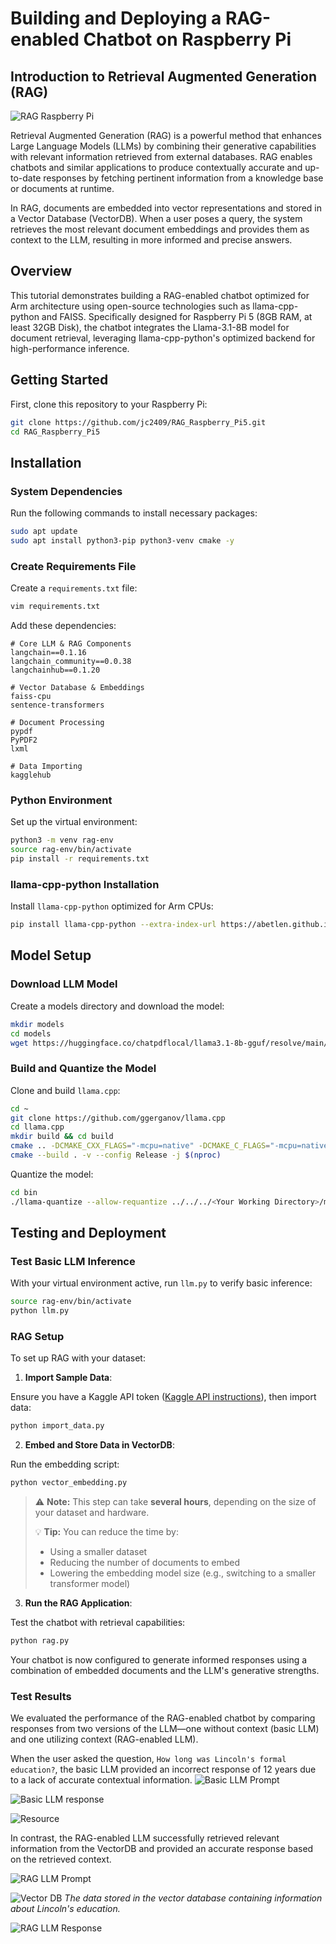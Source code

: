 # Building and Deploying a RAG-enabled Chatbot on Raspberry Pi

## Introduction to Retrieval Augmented Generation (RAG)

![RAG Raspberry Pi](./images/RPI_Gen_Image.png)

Retrieval Augmented Generation (RAG) is a powerful method that enhances Large Language Models (LLMs) by combining their generative capabilities with relevant information retrieved from external databases. RAG enables chatbots and similar applications to produce contextually accurate and up-to-date responses by fetching pertinent information from a knowledge base or documents at runtime.

In RAG, documents are embedded into vector representations and stored in a Vector Database (VectorDB). When a user poses a query, the system retrieves the most relevant document embeddings and provides them as context to the LLM, resulting in more informed and precise answers.

## Overview

This tutorial demonstrates building a RAG-enabled chatbot optimized for Arm architecture using open-source technologies such as llama-cpp-python and FAISS. Specifically designed for Raspberry Pi 5 (8GB RAM, at least 32GB Disk), the chatbot integrates the Llama-3.1-8B model for document retrieval, leveraging llama-cpp-python's optimized backend for high-performance inference.

## Getting Started

First, clone this repository to your Raspberry Pi:

```bash
git clone https://github.com/jc2409/RAG_Raspberry_Pi5.git
cd RAG_Raspberry_Pi5
```

## Installation

### System Dependencies

Run the following commands to install necessary packages:

```bash
sudo apt update
sudo apt install python3-pip python3-venv cmake -y
```

### Create Requirements File

Create a `requirements.txt` file:

```bash
vim requirements.txt
```

Add these dependencies:

```
# Core LLM & RAG Components
langchain==0.1.16
langchain_community==0.0.38
langchainhub==0.1.20

# Vector Database & Embeddings
faiss-cpu
sentence-transformers

# Document Processing
pypdf
PyPDF2
lxml

# Data Importing
kagglehub
```

### Python Environment

Set up the virtual environment:

```bash
python3 -m venv rag-env
source rag-env/bin/activate
pip install -r requirements.txt
```

### llama-cpp-python Installation

Install `llama-cpp-python` optimized for Arm CPUs:

```bash
pip install llama-cpp-python --extra-index-url https://abetlen.github.io/llama-cpp-python/whl/cpu
```

## Model Setup

### Download LLM Model

Create a models directory and download the model:

```bash
mkdir models
cd models
wget https://huggingface.co/chatpdflocal/llama3.1-8b-gguf/resolve/main/ggml-model-Q4_K_M.gguf
```

### Build and Quantize the Model

Clone and build `llama.cpp`:

```bash
cd ~
git clone https://github.com/ggerganov/llama.cpp
cd llama.cpp
mkdir build && cd build
cmake .. -DCMAKE_CXX_FLAGS="-mcpu=native" -DCMAKE_C_FLAGS="-mcpu=native"
cmake --build . -v --config Release -j $(nproc)
```

Quantize the model:

```bash
cd bin
./llama-quantize --allow-requantize ../../../<Your Working Directory>/models/ggml-model-Q4_K_M.gguf ../../../<Your Working Directory>/models/llama3.1-8b-instruct.Q4_0_arm.gguf Q4_0
```

## Testing and Deployment

### Test Basic LLM Inference

With your virtual environment active, run `llm.py` to verify basic inference:

```bash
source rag-env/bin/activate
python llm.py
```

### RAG Setup

To set up RAG with your dataset:

1. **Import Sample Data**:

Ensure you have a Kaggle API token ([Kaggle API instructions](https://www.kaggle.com/docs/api)), then import data:

```bash
python import_data.py
```

2. **Embed and Store Data in VectorDB**:

Run the embedding script:

```bash
python vector_embedding.py
```
> ⚠️ **Note:** This step can take **several hours**, depending on the size of your dataset and hardware.
>
> 💡 **Tip:** You can reduce the time by:
> - Using a smaller dataset  
> - Reducing the number of documents to embed  
> - Lowering the embedding model size (e.g., switching to a smaller transformer model)


3. **Run the RAG Application**:

Test the chatbot with retrieval capabilities:

```bash
python rag.py
```

Your chatbot is now configured to generate informed responses using a combination of embedded documents and the LLM's generative strengths.

### Test Results
We evaluated the performance of the RAG-enabled chatbot by comparing responses from two versions of the LLM—one without context (basic LLM) and one utilizing context (RAG-enabled LLM).

When the user asked the question, `How long was Lincoln's formal education?`, the basic LLM provided an incorrect response of 12 years due to a lack of accurate contextual information.
![Basic LLM Prompt](./images/basic_llm_prompt.png)

![Basic LLM response](./images/basic_llm_response.png)

![Resource](./images/general_info.png)

In contrast, the RAG-enabled LLM successfully retrieved relevant information from the VectorDB and provided an accurate response based on the retrieved context.

![RAG LLM Prompt](./images/RAG_llm_prompt.png)

![Vector DB](./images/vector_db.png)
*The data stored in the vector database containing information about Lincoln's education.*

![RAG LLM Response](./images/RAG_llm_response.png)
